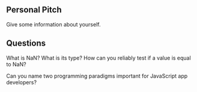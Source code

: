 ## Personal Pitch

Give some information about yourself.

## Questions

What is NaN? What is its type? How can you reliably test if a value is equal to NaN?

Can you name two programming paradigms important for JavaScript app developers?
